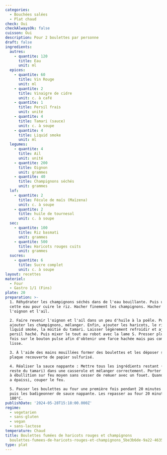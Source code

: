 ```yaml
---
categories:
  - Bouchées salées
  - Plat chaud
check: Oui
checkAlwaysOk: false
cuisson: Oui
description: Pour 2 boulettes par personne
draft: false
ingredients:
  autres:
    - quantite: 120
      title: Eau
      unit: ml
  epices:
    - quantite: 60
      title: Vin Rouge
      unit: ml
    - quantite: 2
      title: Vinaigre de cidre
      unit: c. à café
    - quantite: 1
      title: Persil frais
      unit: unité
    - quantite: 4
      title: Tamari (sauce)
      unit: c. à soupe
    - quantite: 4
      title: Liquid smoke
      unit: ml
  legumes:
    - quantite: 4
      title: Ail
      unit: unité
    - quantite: 200
      title: Oignon
      unit: grammes
    - quantite: 40
      title: Champignons séchés
      unit: grammes
  lof:
    - quantite: 2
      title: Fécule de maïs (Maïzena)
      unit: c. à soupe
    - quantite: 2
      title: huile de tournesol
      unit: c. à soupe
  sec:
    - quantite: 100
      title: Riz basmati
      unit: grammes
    - quantite: 500
      title: Haricots rouges cuits
      unit: grammes
  sucres:
    - quantite: 6
      title: Sucre complet
      unit: c. à soupe
layout: recettes
materiel:
  - Four
  - Gastro 1/1 (Fins)
plate: 20
preparation: >-
  1. Réhydrater les champignons séchés dans de l'eau bouillante. Puis utiliser
  cette eau pour cuire le riz. Hacher finement les champignons. Hacher finement
  l'oignon et l'ail.

  2. Faire revenir l'oignon et l'ail dans un peu d'huile à la poêle. Puis
  ajouter les champignons, mélanger. Enfin, ajouter les haricots, le riz, le
  liquid smoke, la moitié du tamari. Laisser légèrement refroidir et ajouter le
  persil haché. Puis mixer le tout au robot avec la lame S. Presser plusieurs
  fois sur le bouton pulse afin d'obtenir une farce hachée mais pas complètement
  lisse.

  3. À l'aide des mains mouillées former des boulettes et les déposer sur une
  plaque recouverte de papier sulfurisé.

  4. Réaliser la sauce nappante : Mettre tous les ingrédients restant (dont le
  reste du tamari) dans une casserole et mélanger correctement. Porter doucement
  à ébullition sur feu moyen sans cesser de remuer avec un fouet. Quand la sauce
  a épaissi, couper le feu.

  5. Passer les boulettes au four une première fois pendant 20 minutes à 180°C,
  puis les badigeonner de sauce nappante. Les repasser au four 20 minutes à
  180°C.
publishDate: '2024-05-28T15:18:00.000Z'
regime:
  - vegetarien
  - sans-gluten
  - vegan
  - sans-lactose
temperature: Chaud
title: Boulettes fumées de haricots rouges et champignons
  boulettes-fumees-de-haricots-rouges-et-champignons_5be3b6de-9a22-4635-a147-d4295c86c452
type: plat
---
```


